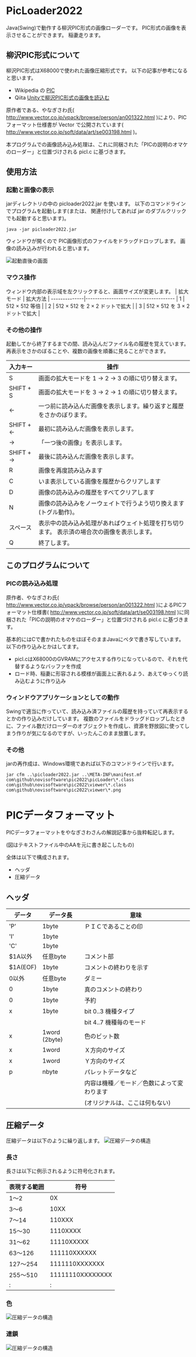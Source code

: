 # PicLoader2022
Java(Swing)で動作する柳沢PIC形式の画像ローダーです。
PIC形式の画像を表示させることができます。
稲妻走ります。

## 柳沢PIC形式について
柳沢PIC形式はX68000で使われた画像圧縮形式です。
以下の記事が参考になると思います。
- Wikipedia の [PIC](https://ja.wikipedia.org/wiki/PIC_(%E7%94%BB%E5%83%8F%E5%9C%A7%E7%B8%AE))
- Qiita [Unityで柳沢PIC形式の画像を読込む](https://qiita.com/tomotaco/items/705f79ae59368417aef8)

原作者である、やなぎさわ氏( http://www.vector.co.jp/vpack/browse/person/an001322.html )により、PICフォーマット仕様書が Vector で公開されています( http://www.vector.co.jp/soft/data/art/se003198.html )。

本プログラムでの画像読み込み処理は、これに同梱された「PICの説明のオマケのローダー」と位置づけされる picl.c に基づきます。

## 使用方法
### 起動と画像の表示
jarディレクトリの中の picloader2022.jar を使います。
以下のコマンドラインでプログラムを起動します(または、 関連付けしてあれば jar のダブルクリックでも起動すると思います)。
```
java -jar picloader2022.jar
```

ウィンドウが開くので PIC画像形式のファイルをドラッグドロップします。
画像の読み込みが行われると思います。

![起動直後の画面](./readme_fig/fig1.png)

### マウス操作
ウィンドウ内部の表示域を左クリックすると、画面サイズが変更します。
| 拡大モード  | 拡大方法                             |
--------------|--------------------------------------
| 1           | 512 × 512 等倍                      |
| 2           | 512 × 512 を 2 × 2 ドットで拡大    |
| 3           | 512 × 512 を 3 × 2 ドットで拡大    |

### その他の操作
起動してから終了するまでの間、読み込んだファイル名の履歴を覚えています。
再表示をさかのぼることや、複数の画像を順番に見ることができます。

| 入力キー    | 操作                                                                    |
--------------|-------------------------------------------------------------------------
| S           | 画面の拡大モードを 1 → 2 → 3 の順に切り替えます。                     |
| SHIFT + S   | 画面の拡大モードを 3 → 2 → 1 の順に切り替えます。                     |
| ←          | 一つ前に読み込んだ画像を表示します。繰り返すと履歴をさかのぼります。    |
| SHIFT + ←  | 最初に読み込んだ画像を表示します。                                      |
| →          | 「一つ後の画像」を表示します。                                          |
| SHIFT + →  | 最後に読み込んだ画像を表示します。                                      |
| R           | 画像を再度読み込みます                                                  |
| C           | いま表示している画像を履歴からクリアします                              |
| D           | 画像の読み込みの履歴をすべてクリアします                                |
| N           | 画像の読み込みをノーウェイトで行うよう切り換えます(トグル動作)。        |
| スペース    | 表示中の読み込み処理があればウェイト処理を打ち切ります。 表示済の場合次の画像を表示します。 |
| Q           | 終了します。                                                            |

## このプログラムについて
### PICの読み込み処理
原作者、やなぎさわ氏( http://www.vector.co.jp/vpack/browse/person/an001322.html )によるPICフォーマット仕様書( http://www.vector.co.jp/soft/data/art/se003198.html )に同梱された「PICの説明のオマケのローダー」と位置づけされる picl.c に基づきます。

基本的にはCで書かれたものをほぼそのままJavaにベタで書き写しています。
以下の作り込みとかはしてます。
- picl.cはX68000のGVRAMにアクセスする作りになっているので、それを代替するようなバッファを作成
- ロード時、稲妻に形容される模様が画面上に表れるよう、あえてゆっくり読み込むように作り込み

### ウィンドウアプリケーションとしての動作
Swingで適当に作っていて、読み込み済ファイルの履歴を持っていて再表示するとかの作り込みだけしています。
複数のファイルをドラッグドロップしたときに、ファイル数だけローダーのオブジェクトを作成し、資源を野放図に使ってしまう作りが気になるのですが、いったんこのまま放置します。

### その他
jarの再作成は、Windows環境であれば以下のコマンドラインで行います。

```
jar cfm ..\picloader2022.jar ..\META-INF\manifest.mf com\github\novisoftware\pic2022\picLoader\*.class com\github\novisoftware\pic2022\viewer\*.class com\github\novisoftware\pic2022\viewer\*.png
```

# PICデータフォーマット
PICデータフォーマットをやなぎさわさんの解説記事から抜粋転記します。

(図はテキストファイル中のAAを元に書き起こしたもの)

全体は以下で構成されます。
- ヘッダ
- 圧縮データ

## ヘッダ

|    データ    |   データ長      |       意味                |
---------------|-----------------|----------------------------
|       'P'    |   1byte         |  ＰＩＣであることの印     |
|       'I'    |   1byte         |                           |
|       'C'    |   1byte         |                           |
|       $1A以外  | 任意byte      |  コメント部               |
|       $1A(EOF) | 1byte         | コメントの終わりを示す    |
|       0以外    | 任意byte      | ダミー                    |
|       0        | 1byte         | 真のコメントの終わり      |
|       0        | 1byte         |    予約                   |
|       x       | 1byte          |    bit 0..3 機種タイプ                               |
|               |                |   bit 4..7 機種毎のモード                            |
|       x       | 1word (2byte)   |   色のビット数                                     |
|       x       | 1word             |  Ｘ方向のサイズ                                  |
|       x       | 1word             | Ｙ方向のサイズ                                   |
|       p       | nbyte              |  パレットデータなど                             |
|               |                   | 内容は機種／モード／色数によって変わります       |
|               |                   | (オリジナルは、ここは何もない)                   |

## 圧縮データ
圧縮データは以下のように繰り返します。
![圧縮データの構造](./readme_fig/layout.png)

### 長さ
長さは以下に例示されるように符号化されます。

 | 表現する範囲 | 符号         |
----------------|---------------
 | 1～2 | 0X                   |
 | 3～6 | 10XX                 |
 | 7～14 | 110XXX              |
 | 15～30 | 1110XXXX           |
 | 31～62 | 11110XXXXX         |
 | 63～126 | 111110XXXXXX      |
 | 127～254 | 1111110XXXXXXX   |
 | 255～510 | 11111110XXXXXXXX |
 |    :     |        :         |

### 色

![圧縮データの構造](./readme_fig/color.png)

### 連鎖

![圧縮データの構造](./readme_fig/chain.png)

